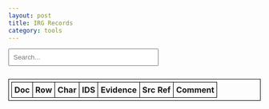 ```yaml
---
layout: post
title: IRG Records
category: tools
---
```


<style>
    table, th, td {
        border: 1px solid black;
        border-collapse: collapse;
        padding: 5px;
    }
    th {
        text-align: left;
    }
    input[type="text"] {
        padding: 8px;
        margin-bottom: 10px;
        width: 300px;
    }
    tbody > tr > td:nth-child(6), tbody > tr > td:nth-child(4) {
        text-wrap-mode: nowrap;
    }
    .evi-cell {
        position: relative;
    }
    #pagination {
        margin-top: 10px;
    }
    .page-button {
        display: inline-block;
        margin: 0 5px;
        padding: 5px 10px;
        border: 1px solid #ccc;
        border-radius: 5px;
        cursor: pointer;
        background-color: #f9f9f9;
    }
    .page-button.active {
        background-color: #007BFF;
        color: white;
    }
    .page-button:hover {
        background-color: #007BFF;
        color: white;
    }
    .ellipsis {
        margin: 0 5px;
        color: #666;
        cursor: default;
    }
</style>

<input type="text" id="search-box" placeholder="Search..." oninput="filterRecords()">
<span id="pagination"></span>
<table id="results-table">
    <thead>
        <tr>
            <th>Doc</th>
            <th>Row</th>
            <th>Char</th>
            <th>IDS</th>
            <th>Evidence</th>
            <th>Src Ref</th>
            <th>Comment</th>
        </tr>
    </thead>
    <tbody>
    </tbody>
</table>

<script>
    let records = [];
    const keys = ['doc', 'no', 'char', 'ids', 'evi', 'ref', 'comment'];
    const recordsPerPage = 20;
    let currentPage = 1;
    let filteredRecords = [];

    function loadRecords() {
        fetch("{{ '/assets/record.json' | relative_url }}")
            .then(response => response.json())
            .then(data => {
                records = data;
            })
            .catch(error => console.error('Error loading records:', error));
    }

    function displayRecords(page) {
        const startIndex = (page - 1) * recordsPerPage;
        const endIndex = startIndex + recordsPerPage;
        const recordsToDisplay = filteredRecords.slice(startIndex, endIndex);

        const tableBody = document.querySelector('#results-table tbody');
        tableBody.innerHTML = '';

        recordsToDisplay.forEach(record => {
            const row = document.createElement('tr');

            keys.forEach(key => {
                const cell = document.createElement('td');
                const value = record[key] || '';
                if (key === 'doc' && value) {
                    const link = document.createElement('a');
                    link.href = 'https://www.unicode.org/cgi-bin/GetMatchingIRGDocs.pl?' + value;
                    link.textContent = 'N' + value;
                    cell.appendChild(link);
                } else if (key === 'evi' && value.includes('@')) {
                    const parts = value.split('@');
                    cell.textContent = parts[0];
                    cell.style.color = "#4183c4";
                    cell.title = parts[1].replace(/\$/g, "\n");
                } else {
                    cell.textContent = value;
                }
                row.appendChild(cell);
            });
            tableBody.appendChild(row);
        });
    }

    function createPagination() {
        const totalPages = Math.ceil(filteredRecords.length / recordsPerPage);
        const paginationDiv = document.getElementById('pagination');
        paginationDiv.innerHTML = '';

        if (totalPages <= 1) return;

        function addButton(page, label, isActive = false) {
            const button = document.createElement('span');
            button.textContent = label;
            button.className = 'page-button';
            if (isActive) {
                button.classList.add('active');
            }

            button.addEventListener('click', () => {
                currentPage = page;
                displayRecords(currentPage);
                createPagination();
            });

            paginationDiv.appendChild(button);
        }

        function addEllipsis() {
            const ellipsis = document.createElement('span');
            ellipsis.textContent = '...';
            ellipsis.className = 'ellipsis';
            paginationDiv.appendChild(ellipsis);
        }

        addButton(1, '1', currentPage === 1);

        if (currentPage > 3) {
            addEllipsis();
        }

        if (currentPage > 2) {
            addButton(currentPage - 1, '<');
        }

        if (currentPage > 1) {
            addButton(currentPage, currentPage.toString(), true);
        }

        if (currentPage < totalPages - 1) {
            addButton(currentPage + 1, '>');
        }

        if (currentPage < totalPages - 2) {
            addEllipsis();
        }

        if (currentPage < totalPages) {
            addButton(totalPages, totalPages.toString(), currentPage === totalPages);
        }
    }

    function filterRecords() {
        const searchQuery = document.getElementById('search-box').value.toLowerCase();

        if (!searchQuery) {
            document.querySelector('#results-table tbody').innerHTML = '';
            document.getElementById('pagination').innerHTML = '';
            return;
        }

        filteredRecords = records.filter(record => {
            return keys.some(key => {
                const value = record[key] || '';
                return value.toLowerCase().includes(searchQuery);
            });
        });

        currentPage = 1;
        displayRecords(currentPage);
        createPagination();
    }

    loadRecords();
</script>
